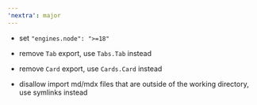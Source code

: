 ```yaml
---
'nextra': major
---
```


- set `"engines.node": ">=18"`

- remove `Tab` export, use `Tabs.Tab` instead

- remove `Card` export, use `Cards.Card` instead

- disallow import md/mdx files that are outside of the working directory, use symlinks instead

